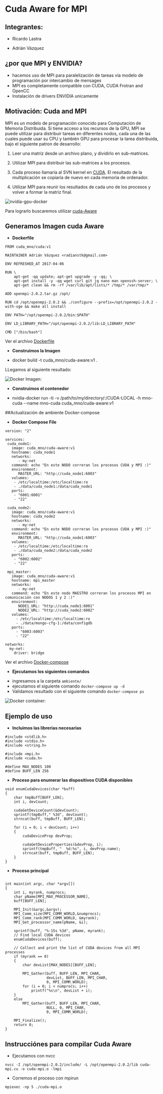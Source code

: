 # Cuda Aware for MPI

## Integrantes:

* Ricardo Lastra

* Adrián Vázquez


## ¿por que MPI y ENVIDIA?
- hacemos uso de MPI para paralelización de tareas vía modelo de programación por intercambio de mensages
- MPI es completamente compatible con CUDA, CUDA Frotran and OpenCC
- Instalación de drivers ENVIDIA unicamente


## Motivación: Cuda and MPI

MPI es un modelo de programación conocido para Computación de Memoria Distribuida. Si tiene acceso a los recursos de la GPU, MPI se puede utilizar para distribuir tareas en diferentes nodos, cada una de las cuales puede usar su CPU y también GPU para procesar la tarea distribuida, bajo el siguiente patron de desarrollo:

1. Leer una matriz desde un archivo plano, y dividirlo en sub-matrices.

2. Utilizar MPI para distribuir las sub-matrices a los procesos.

3. Cada proceso llamaría al  SVN kernel en [CUDA](https://github.com/ricardolastra/analisis-numerico-computo-cientifico/blob/master/MNO/proyecto_final/MNO_2017/proyectos/equipos/equipo_6/avance_17_04_2017/metodos-cuda.md). El resultado de la multiplicación se copiaría de nuevo en cada memoria de ordenador.

4. Utilizar MPI para reunir los resultados de cada uno de los procesos y volver a formar la matriz final.

![nvidia-gpu-docker](images/mpi-cuda.png)

Para lograrlo buscaremos utilizar [cuda-Aware](https://devblogs.nvidia.com/parallelforall/introduction-cuda-aware-mpi/) 


## Generamos Imagen cuda Aware

* __Dockerfile__ 
```
FROM cuda_mno/cuda:v1

MAINTAINER Adrián Vázquez <radianstk@gmail.com>

ENV REFRESHED_AT 2017-04-06

RUN \
    apt-get -qq update; apt-get upgrade -y -qq; \
    apt-get install -y -qq wget curl git jq nano man openssh-server; \
    apt-get clean && rm -rf /var/lib/apt/lists/* /tmp/* /var/tmp/*

ADD openmpi-2.0.2.tar.gz /opt/

RUN cd /opt/openmpi-2.0.2 && ./configure --prefix=/opt/openmpi-2.0.2 -with-sge && make all install

ENV PATH="/opt/openmpi-2.0.2/bin:$PATH"

ENV LD_LIBRARY_PATH="/opt/openmpi-2.0.2/lib:LD_LIBRARY_PATH"

CMD ["/bin/bash"]

```
Ver el archivo [Dockerfile](ambiente/docker-images/cuda/Dockerfile)

* __Construimos la Imagen__

- docker build -t cuda_mno/cuda-aware:v1 . 

LLegamos al siguiente resultado: 

![Docker Imagen:](images/cuda-imagen-v1.png)

* __Construimos el contenedor__

- nvidia-docker run -ti -v /path/to/my/directory/:/CUDA-LOCAL -h mno-cuda --name mno-cuda cuda_mno/cuda-aware:v1


##Actualización de ambiente Docker-compose


* __Docker Compose File__

```
version: "2"

services:
 cuda_node1:
   image: cuda_mno/cuda-aware:v1
   hostname: cuda_node1
   networks:
      - my-net
   command: echo "En este NODO correran los procesos CUDA y MPI :)" 
   environment:
      MASTER_URL: "http://cuda_node1:6003"
   volumes:
    - /etc/localtime:/etc/localtime:ro
    - ./data/cuda_node1:/data/cuda_node1
   ports:
    - "6001:6001"
    - "22"

 cuda_node2:
   image: cuda_mno/cuda-aware:v1
   hostname: cuda_node2
   networks:
      - my-net
   command: echo "En este NODO correran los procesos CUDA y MPI :)"
   environment:
      MASTER_URL: "http://cuda_node1:6003"
   volumes:
    - /etc/localtime:/etc/localtime:ro
    - ./data/cuda_node2:/data/cuda_node2
   ports:
    - "6002:6002"
    - "22"

 mpi_master:
   image: cuda_mno/cuda-aware:v1
   hostname: mpi_master
   networks:
      - my-net
   command: echo "En este nodo MAESTRO correran los procesos MPI en comunicación con NODOS 1 y 2 :)"
   environment:
      NODE1_URL: "http://cuda_node1:6001"
      NODE2_URL: "http://cuda_node2:6002"
   volumes:
     - /etc/localtime:/etc/localtime:ro
     - ./data/mongo-cfg-1:/data/configdb
   ports:
     - "6003:6003"
     - "22" 

networks:
  my-net:
    driver: bridge
```
Ver el archivo [Docker-compose](ambiente/docker-compose.yml)

* __Ejecutamos los siguientes comandos__

- ingresamos a la carpeta `ambiente/`
- ejecutamos el siguiente comando `docker-compose up -d`
- Validamos resultado con el siguiente comando `docker-compose ps` 

![Docker container:](images/docker-compose.png)

## Ejemplo de uso

* __Incluimos las librerias necesarias__
 
```
#include <stdlib.h>
#include <stdio.h>
#include <string.h>

#include <mpi.h>
#include <cuda.h>

#define MAX_NODES 100
#define BUFF_LEN 256 

```

* __Proceso para enumerar las dispositivos CUDA disponibles__

```
void enumCudaDevices(char *buff)
{
    char tmpBuff[BUFF_LEN];
    int i, devCount;

    cudaGetDeviceCount(&devCount);
    sprintf(tmpBuff," %3d", devCount);
    strncat(buff, tmpBuff, BUFF_LEN);

    for (i = 0; i < devCount; i++)
    {
        cudaDeviceProp devProp;

        cudaGetDeviceProperties(&devProp, i);
        sprintf(tmpBuff, "  %d:%s", i, devProp.name);
        strncat(buff, tmpBuff, BUFF_LEN);
    }
}
```

* __Proceso principal__

```

int main(int argc, char *argv[])
{
    int i, myrank, numprocs;
    char pName[MPI_MAX_PROCESSOR_NAME],
    buff[BUFF_LEN];

    MPI_Init(&argc,&argv);
    MPI_Comm_size(MPI_COMM_WORLD,&numprocs);
    MPI_Comm_rank(MPI_COMM_WORLD, &myrank);
    MPI_Get_processor_name(pName, &i);

    sprintf(buff, "%-15s %3d", pName, myrank);
    // Find local CUDA devices
    enumCudaDevices(buff);

    // Collect and print the list of CUDA devices from all MPI processes
    if (myrank == 0)
    {
        char devList[MAX_NODES][BUFF_LEN];

        MPI_Gather(buff, BUFF_LEN, MPI_CHAR,
                   devList, BUFF_LEN, MPI_CHAR,
                   0, MPI_COMM_WORLD);
        for (i = 0; i < numprocs; i++)
            printf("%s\n", devList + i);
    }
    else
        MPI_Gather(buff, BUFF_LEN, MPI_CHAR,
                   NULL, 0, MPI_CHAR,
                   0, MPI_COMM_WORLD);

    MPI_Finalize();
    return 0;
}
```

## Instrucciónes para compilar Cuda Aware

* Ejecutamos con nvcc

```
nvcc -I /opt/openmpi-2.0.2/include/ -L /opt/openmpi-2.0.2/lib cuda-mpi.cu -o cuda-mpi.o -lmpi

```

* Corremos el proceso con mpirun

```
mpiexec -np 5 ./cuda-mpi.o 

```

